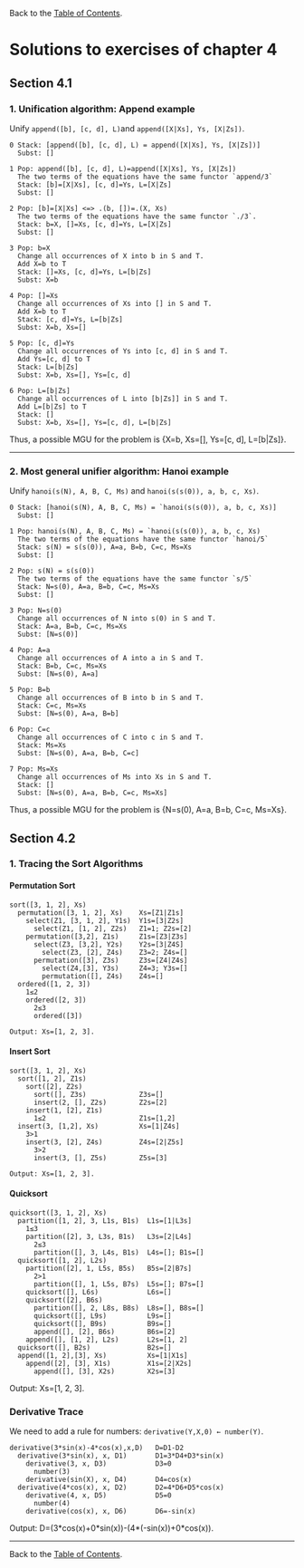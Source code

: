 Back to the [Table of Contents](Contents.md).

# Solutions to exercises of chapter 4

## Section 4.1

### 1. Unification algorithm: Append example

Unify `append([b], [c, d], L)`and `append([X|Xs], Ys, [X|Zs])`.

```
0 Stack: [append([b], [c, d], L) = append([X|Xs], Ys, [X|Zs])]
  Subst: []

1 Pop: append([b], [c, d], L)=append([X|Xs], Ys, [X|Zs])
  The two terms of the equations have the same functor `append/3`
  Stack: [b]=[X|Xs], [c, d]=Ys, L=[X|Zs]
  Subst: []

2 Pop: [b]=[X|Xs] <=> .(b, [])=.(X, Xs)
  The two terms of the equations have the same functor `./3`.
  Stack: b=X, []=Xs, [c, d]=Ys, L=[X|Zs]
  Subst: []

3 Pop: b=X
  Change all occurrences of X into b in S and T.
  Add X=b to T
  Stack: []=Xs, [c, d]=Ys, L=[b|Zs]
  Subst: X=b

4 Pop: []=Xs
  Change all occurrences of Xs into [] in S and T.
  Add X=b to T
  Stack: [c, d]=Ys, L=[b|Zs]
  Subst: X=b, Xs=[]

5 Pop: [c, d]=Ys
  Change all occurrences of Ys into [c, d] in S and T.
  Add Ys=[c, d] to T
  Stack: L=[b|Zs]
  Subst: X=b, Xs=[], Ys=[c, d]

6 Pop: L=[b|Zs]
  Change all occurrences of L into [b|Zs]] in S and T.
  Add L=[b|Zs] to T
  Stack: []
  Subst: X=b, Xs=[], Ys=[c, d], L=[b|Zs]
```
Thus, a possible MGU for the problem is {X=b, Xs=[], Ys=[c, d], L=[b|Zs]}.

---
### 2. Most general unifier algorithm: Hanoi example

Unify `hanoi(s(N), A, B, C, Ms)` and `hanoi(s(s(0)), a, b, c, Xs)`.

```
0 Stack: [hanoi(s(N), A, B, C, Ms) = `hanoi(s(s(0)), a, b, c, Xs)]
  Subst: []

1 Pop: hanoi(s(N), A, B, C, Ms) = `hanoi(s(s(0)), a, b, c, Xs)
  The two terms of the equations have the same functor `hanoi/5`
  Stack: s(N) = s(s(0)), A=a, B=b, C=c, Ms=Xs
  Subst: []

2 Pop: s(N) = s(s(0))
  The two terms of the equations have the same functor `s/5`
  Stack: N=s(0), A=a, B=b, C=c, Ms=Xs
  Subst: []

3 Pop: N=s(0)
  Change all occurrences of N into s(0) in S and T.
  Stack: A=a, B=b, C=c, Ms=Xs
  Subst: [N=s(0)]

4 Pop: A=a
  Change all occurrences of A into a in S and T.
  Stack: B=b, C=c, Ms=Xs
  Subst: [N=s(0), A=a]

5 Pop: B=b
  Change all occurrences of B into b in S and T.
  Stack: C=c, Ms=Xs
  Subst: [N=s(0), A=a, B=b]

6 Pop: C=c
  Change all occurrences of C into c in S and T.
  Stack: Ms=Xs
  Subst: [N=s(0), A=a, B=b, C=c]

7 Pop: Ms=Xs
  Change all occurrences of Ms into Xs in S and T.
  Stack: []
  Subst: [N=s(0), A=a, B=b, C=c, Ms=Xs]
```
Thus, a possible MGU for the problem is {N=s(0), A=a, B=b, C=c, Ms=Xs}.

## Section 4.2

### 1. Tracing the Sort Algorithms
#### Permutation Sort
```
sort([3, 1, 2], Xs)
  permutation([3, 1, 2], Xs)    Xs=[Z1|Z1s]
    select(Z1, [3, 1, 2], Y1s)  Y1s=[3|Z2s]
      select(Z1, [1, 2], Z2s)   Z1=1; Z2s=[2]
    permutation([3,2], Z1s)     Z1s=[Z3|Z3s]
      select(Z3, [3,2], Y2s)    Y2s=[3|Z4S]
        select(Z3, [2], Z4s)    Z3=2; Z4s=[]
      permutation([3], Z3s)     Z3s=[Z4|Z4s]
        select(Z4,[3], Y3s)     Z4=3; Y3s=[]
        permutation([], Z4s)    Z4s=[]
  ordered([1, 2, 3])
    1≤2
    ordered([2, 3])
      2≤3
      ordered([3])

Output: Xs=[1, 2, 3].
```

#### Insert Sort
```
sort([3, 1, 2], Xs)
  sort([1, 2], Z1s)
    sort([2], Z2s)
      sort([], Z3s)             Z3s=[]
      insert(2, [], Z2s)        Z2s=[2]
    insert(1, [2], Z1s)
      1≤2                       Z1s=[1,2]
  insert(3, [1,2], Xs)          Xs=[1|Z4s]
    3>1
    insert(3, [2], Z4s)         Z4s=[2|Z5s]
      3>2
      insert(3, [], Z5s)        Z5s=[3]

Output: Xs=[1, 2, 3].
```

#### Quicksort
```
quicksort([3, 1, 2], Xs)
  partition([1, 2], 3, L1s, B1s)  L1s=[1|L3s]
    1≤3
    partition([2], 3, L3s, B1s)   L3s=[2|L4s]
      2≤3
      partition([], 3, L4s, B1s)  L4s=[]; B1s=[]
  quicksort([1, 2], L2s)
    partition([2], 1, L5s, B5s)   B5s=[2|B7s]
      2>1
      partition([], 1, L5s, B7s)  L5s=[]; B7s=[]
    quicksort([], L6s)            L6s=[]
    quicksort([2], B6s)
      partition([], 2, L8s, B8s)  L8s=[], B8s=[]
      quicksort([], L9s)          L9s=[]
      quicksort([], B9s)          B9s=[]
      append([], [2], B6s)        B6s=[2]
    append([], [1, 2], L2s)       L2s=[1, 2]
  quicksort([], B2s)              B2s=[]
  append([1, 2],[3], Xs)          Xs=[1|X1s]
    append([2], [3], X1s)         X1s=[2|X2s]
      append([], [3], X2s)        X2s=[3]
```
Output: Xs=[1, 2, 3].

### Derivative Trace
We need to add a rule for numbers: `derivative(Y,X,0) ← number(Y)`.

```
derivative(3*sin(x)-4*cos(x),x,D)   D=D1-D2
  derivative(3*sin(x), x, D1)       D1=3*D4+D3*sin(x)
    derivative(3, x, D3)            D3=0
      number(3)
    derivative(sin(X), x, D4)       D4=cos(x)
  derivative(4*cos(x), x, D2)       D2=4*D6+D5*cos(x)
    derivative(4, x, D5)            D5=0
      number(4)
    derivative(cos(x), x, D6)       D6=-sin(x)
```
Output: D=(3$*$cos(x)+0$*$sin(x))-(4$*$(-sin(x))+0$*$cos(x)).

---
Back to the [Table of Contents](Contents.md).